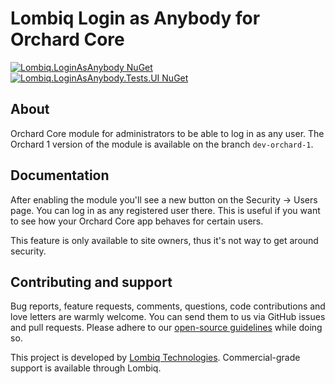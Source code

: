 # Lombiq Login as Anybody for Orchard Core

[![Lombiq.LoginAsAnybody NuGet](https://img.shields.io/nuget/v/Lombiq.LoginAsAnybody?label=Lombiq.LoginAsAnybody)](https://www.nuget.org/packages/Lombiq.LoginAsAnybody/) [![Lombiq.LoginAsAnybody.Tests.UI NuGet](https://img.shields.io/nuget/v/Lombiq.LoginAsAnybody.Tests.UI?label=Lombiq.LoginAsAnybody.Tests.UI)](https://www.nuget.org/packages/Lombiq.LoginAsAnybody.Tests.UI/)

## About

Orchard Core module for administrators to be able to log in as any user. The Orchard 1 version of the module is available on the branch `dev-orchard-1`.

## Documentation

After enabling the module you'll see a new button on the Security → Users page. You can log in as any registered user there. This is useful if you want to see how your Orchard Core app behaves for certain users.

This feature is only available to site owners, thus it's not way to get around security.

## Contributing and support

Bug reports, feature requests, comments, questions, code contributions and love letters are warmly welcome. You can send them to us via GitHub issues and pull requests. Please adhere to our [open-source guidelines](https://lombiq.com/open-source-guidelines) while doing so.

This project is developed by [Lombiq Technologies](https://lombiq.com/). Commercial-grade support is available through Lombiq.
